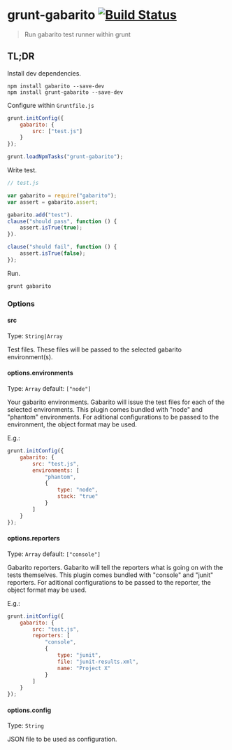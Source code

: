 grunt-gabarito [![Build Status](https://travis-ci.org/pablo-cabrera/gabarito-grunt.png)](https://travis-ci.org/pablo-cabrera/gabarito-grunt)
==============

> Run gabarito test runner within grunt



## TL;DR

Install dev dependencies.

```shell
npm install gabarito --save-dev
npm install grunt-gabarito --save-dev
```

Configure within `Gruntfile.js`

```js
grunt.initConfig({
    gabarito: {
        src: ["test.js"]
    }
});

grunt.loadNpmTasks("grunt-gabarito");
```

Write test.
```js
// test.js

var gabarito = require("gabarito");
var assert = gabarito.assert;

gabarito.add("test").
clause("should pass", function () {
    assert.isTrue(true);
}).

clause("should fail", function () {
    assert.isTrue(false);
});
```
Run.
```shell
grunt gabarito
```

### Options

#### src
Type: `String|Array`

Test files. These files will be passed to the selected gabarito environment(s).

#### options.environments
Type: `Array` default: `["node"]`

Your gabarito environments. Gabarito will issue the test files for each of the selected environments.
This plugin comes bundled with "node" and "phantom" environments. For aditional configurations to be passed to the environment, the object format may be used.

E.g.:
```js
grunt.initConfig({
    gabarito: {
        src: "test.js",
        environments: [
            "phantom",
            {
                type: "node",
                stack: "true"
            }
        ]
    }
});
```

#### options.reporters
Type: `Array` default: `["console"]`

Gabarito reporters. Gabarito will tell the reporters what is going on with the tests themselves. This plugin comes bundled with "console" and "junit" reporters. For aditional configurations to be passed to the reporter, the object format may be used.

E.g.:
```js
grunt.initConfig({
    gabarito: {
        src: "test.js",
        reporters: [
            "console",
            {
                type: "junit",
                file: "junit-results.xml",
                name: "Project X"
            }
        ]
    }
});
```

#### options.config
Type: `String`

JSON file to be used as configuration.
